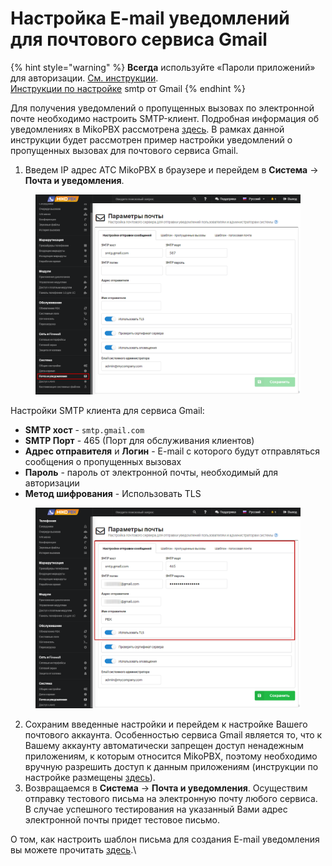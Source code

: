 # Настройка E-mail уведомлений для почтового сервиса Gmail

{% hint style="warning" %}
**Всегда** используйте «Пароли приложений» для авторизации. [См. инструкции](https://support.google.com/accounts/answer/6010255).\
[Инструкции по настройке](https://support.google.com/mail/answer/7126229?hl=ru#zippy=%2C%D1%88%D0%B0%D0%B3-%D0%B8%D0%B7%D0%BC%D0%B5%D0%BD%D0%B8%D1%82%D0%B5-smtp-%D0%B8-%D0%B4%D1%80%D1%83%D0%B3%D0%B8%D0%B5-%D0%BF%D0%B0%D1%80%D0%B0%D0%BC%D0%B5%D1%82%D1%80%D1%8B-%D0%B2-%D0%BA%D0%BB%D0%B8%D0%B5%D0%BD%D1%82%D0%B5) smtp от Gmail
{% endhint %}

Для получения уведомлений о пропущенных вызовах по электронной почте необходимо настроить SMTP-клиент. Подробная информация об уведомлениях в MikoPBX рассмотрена [здесь](./). В рамках данной инструкции будет рассмотрен пример настройки уведомлений о пропущенных вызовах для почтового сервиса Gmail.

1. Введем IP адрес АТС MikoPBX в браузере и перейдем в **Система** → **Почта и уведомления**.

<figure><img src="../../../.gitbook/assets/1 (17).png" alt=""><figcaption></figcaption></figure>

Настройки SMTP клиента для сервиса Gmail:

* **SMTP хост** - `smtp.gmail.com`
* **SMTP Порт** - 465 (Порт для обслуживания клиентов)
* **Адрес отправителя** и **Логин** - E-mail с которого будут отправляться сообщения о пропущенных вызовах
* **Пароль** - пароль от электронной почты, необходимый для авторизации
* **Метод шифрования** - Использовать TLS

<figure><img src="../../../.gitbook/assets/2 (19).png" alt=""><figcaption></figcaption></figure>

2. Сохраним введенные настройки и перейдем к настройке Вашего почтового аккаунта. Особенностью сервиса Gmail является то, что к Вашему аккаунту автоматически запрещен доступ ненадежным приложениям, к которым относится MikoPBX, поэтому необходимо вручную разрешить доступ к данным приложениям (инструкции по настройке размещены [здесь](https://support.google.com/accounts/answer/6010255)).
3. &#x20;Возвращаемся в **Система** → **Почта и уведомления**. Осуществим отправку тестового письма на электронную почту любого сервиса. В случае успешного тестирования на указанный Вами адрес электронной почты придет тестовое письмо.

О том, как настроить шаблон письма для создания E-mail уведомления вы можете прочитать [здесь](./).\
